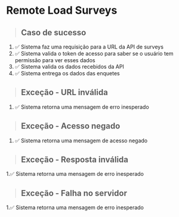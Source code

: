 # Remote Load Surveys

> ## Caso de sucesso
1. ✅ Sistema faz uma requisição para a URL da API de surveys
2. ✅ Sistema valida o token de acesso para saber se o usuário tem permissão para ver esses dados
3. ✅ Sistema valida os dados recebidos da API
4. ✅ Sistema entrega os dados das enquetes

> ## Exceção - URL inválida
1. ✅ Sistema retorna uma mensagem de erro inesperado

> ## Exceção - Acesso negado
1. ✅ Sistema retorna uma mensagem de acesso negado

> ## Exceção - Resposta inválida
1.✅ Sistema retorna uma mensagem de erro inesperado

> ## Exceção - Falha no servidor
1.✅ Sistema retorna uma mensagem de erro inesperado